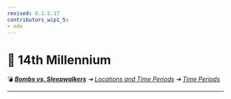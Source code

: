 ```yaml
---
revised: 0.1.5.17
contributors_wip1_5:
- edx
---
```


# 📄 14th Millennium

💣 ***[Bombs vs. Sleepwalkers][home]** ➔ [Locations and Time Periods][locations] ➔ [Time Periods][timeperiods]*

****

[home]: /README.md
[locations]: /locations/readme.md
[timeperiods]: /locations/time_periods/readme.md
